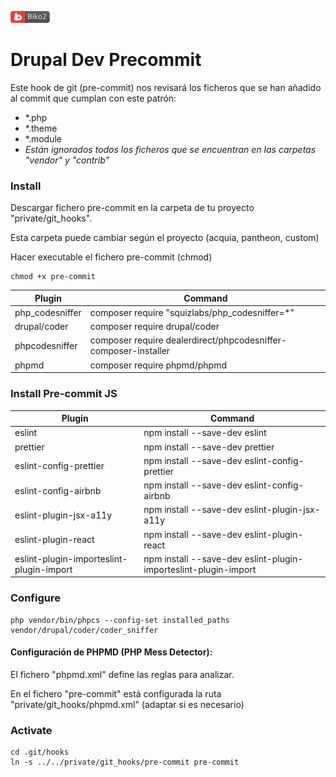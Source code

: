 [![by Biko2](https://raw.githubusercontent.com/biko2/biko-repo-bagdes/master/png/biko-bagge-pill.png)](https://www.biko2.com)

# Drupal Dev Precommit

Este hook de git (pre-commit) nos revisará los ficheros que se han añadido al commit que cumplan con este patrón:

- \*.php
- \*.theme
- \*.module
- _Están ignorados todos los ficheros que se encuentran en las carpetas "vendor" y "contrib"_

### Install

Descargar fichero pre-commit en la carpeta de tu proyecto "private/git_hooks".

Esta carpeta puede cambiar según el proyecto (acquia, pantheon, custom)

Hacer executable el fichero pre-commit (chmod)

    chmod +x pre-commit

| Plugin          | Command                                                         |
| --------------- | --------------------------------------------------------------- |
| php_codesniffer | composer require "squizlabs/php_codesniffer=\*"                 |
| drupal/coder    | composer require drupal/coder                                   |
| phpcodesniffer  | composer require dealerdirect/phpcodesniffer-composer-installer |
| phpmd           | composer require phpmd/phpmd                                    |

### Install Pre-commit JS

| Plugin                                   | Command                                                         |
| ---------------------------------------- | --------------------------------------------------------------- |
| eslint                                   | npm install --save-dev eslint                                   |
| prettier                                 | npm install --save-dev prettier                                 |
| eslint-config-prettier                   | npm install --save-dev eslint-config-prettier                   |
| eslint-config-airbnb                     | npm install --save-dev eslint-config-airbnb                     |
| eslint-plugin-jsx-a11y                   | npm install --save-dev eslint-plugin-jsx-a11y                   |
| eslint-plugin-react                      | npm install --save-dev eslint-plugin-react                      |
| eslint-plugin-importeslint-plugin-import | npm install --save-dev eslint-plugin-importeslint-plugin-import |

### Configure

    php vendor/bin/phpcs --config-set installed_paths vendor/drupal/coder/coder_sniffer

#### Configuración de PHPMD (PHP Mess Detector):

El fichero "phpmd.xml" define las reglas para analizar.

En el fichero "pre-commit" está configurada la ruta "private/git_hooks/phpmd.xml" (adaptar si es necesario)

### Activate

    cd .git/hooks
    ln -s ../../private/git_hooks/pre-commit pre-commit
